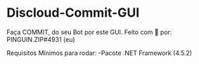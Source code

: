 # Discloud-Commit-GUI
Faça COMMIT, do seu Bot por este GUI. Feito com 💙 por: PINGUIN.ZIP#4931 (eu)

Requisitos Mínimos para rodar:
-Pacote .NET Framework (4.5.2)
